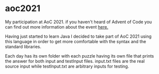 # aoc2021
My participation at AoC 2021. if you haven't heard of Advent of Code you can find out more information about the event [here.](https://adventofcode.com/2021/about)

Having just started to learn Java I decided to take part of AoC 2021 using this language in order to get more comfortable with the syntax and the standard libraries.

Each day has its own folder with each puzzle having its own file that prints the answer for both input and testInput files. input.txt files are the real source input while testInput.txt are arbitrary inputs for testing.
